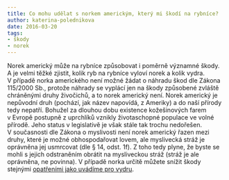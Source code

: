 ```yaml
---
title: Co mohu udělat s norkem americkým, který mi škodí na rybníce?
author: katerina-polednikova
date: 2016-03-20
tags:
- škody
- norek
---
```

Norek americký může na rybníce způsobovat i poměrně významné škody. A je
velmi těžké zjistit, kolik ryb na rybníce vyloví norek a kolik
vydra. V případě norka amerického není možné žádat o náhradu škod dle
Zákona 115/2000 Sb., protože náhrady se vyplácí jen na škody způsobené
zvláště chráněnými druhy živočichů, a to norek americký není. Norek
americký je nepůvodní druh (pochází, jak název napovídá, z Ameriky) a do
naší přírody tedy nepatří. Bohužel za dlouhou dobu existence
kožešinových farem v Evropě postupně z uprchlíků vznikly životaschopné
populace ve volné přírodě. Jeho status v legislativě je však stále tak
trochu nedořešen. V současnosti dle Zákona o myslivosti není norek
americký řazen mezi druhy, které je možné obhospodařovat lovem, ale
myslivecká stráž je oprávněna jej usmrcovat (dle § 14, odst. 1f). Z toho
tedy plyne, že byste se mohli s jejich odstraněním obrátit na
mysliveckou stráž (stráž je ale oprávněna, ne povinna). V případě norka
určitě můžete snížit škody stejnými [opatřeními jako uvádíme pro
vydru](/vydra/vydra-a-skody/opatreni-ke-snizovani-skod).
